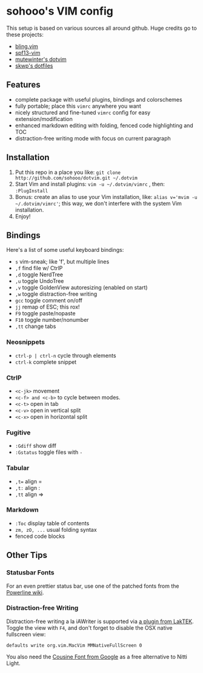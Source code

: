 # sohooo's VIM config

This setup is based on various sources all around github. Huge credits go to these projects:

- [bling.vim](https://github.com/bling/dotvim)
- [spf13-vim](https://github.com/spf13/spf13-vim)
- [mutewinter's dotvim](https://github.com/mutewinter/dot_vim)
- [skwp's dotfiles](https://github.com/skwp/dotfiles)


## Features

- complete package with useful plugins, bindings and colorschemes
- fully portable; place this `vimrc` anywhere you want
- nicely structured and fine-tuned `vimrc` config for easy extension/modification
- enhanced markdown editing with folding, fenced code highlighting and TOC
- distraction-free writing mode with focus on current paragraph


## Installation

1. Put this repo in a place you like: `git clone http://github.com/sohooo/dotvim.git ~/.dotvim`
2. Start Vim and install plugins: `vim -u ~/.dotvim/vimrc` , then: `:PlugInstall`
3. Bonus: create an alias to use your Vim installation, like: `alias v='mvim -u ~/.dotvim/vimrc'`; this way, we don't interfere with the system Vim installation.
4. Enjoy!


## Bindings

Here's a list of some useful keyboard bindings:

* `s`       vim-sneak; like 'f', but multiple lines
* `,f`      find file w/ CtrlP
* `,d`      toggle NerdTree
* `,u`      toggle UndoTree
* `,v`      toggle GoldenView autoresizing (enabled on start)
* `,w`      toggle distraction-free writing
* `gcc`     toggle comment on/off
* `jj`      remap of ESC; this rox!
* `F9`      toggle paste/nopaste
* `F10`     toggle number/nonumber
* `,tt`     change tabs


### Neosnippets

* `ctrl-p | ctrl-n`  cycle through elements
* `ctrl-k`           complete snippet


### CtrlP

* `<c-jk>`  movement
* `<c-f> and <c-b>` to cycle between modes.
* `<c-t>`   open in tab
* `<c-v>`   open in vertical split
* `<c-x>`   open in horizontal split


### Fugitive

* `:Gdiff`    show diff
* `:Gstatus`  toggle files with `-`


### Tabular

* `,t=`  align =
* `,t:`  align :
* `,tt`  align =>


### Markdown

* `:Toc`  display table of contents
* `zm, zO, ...`  usual folding syntax
*  fenced code blocks


## Other Tips

### Statusbar Fonts
For an even prettier status bar, use one of the patched fonts from the [Powerline wiki](https://github.com/Lokaltog/vim-powerline/wiki/Patched-fonts).


### Distraction-free Writing
Distraction-free writing a la iAWriter is supported via [a plugin from LakTEK](http://laktek.com/2012/09/05/distraction-free-writing-with-vim/). Toggle the view with `F4`, and don't forget to disable the OSX native fullscreen view:

    defaults write org.vim.MacVim MMNativeFullScreen 0

You also need the [Cousine Font from Google](http://www.fontsquirrel.com/fonts/cousine) as a free alternative to Nitti Light.
